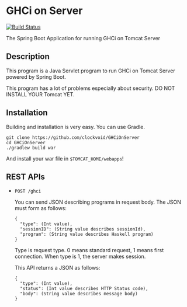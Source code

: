 # GHCi on Server
[![Build Status](https://travis-ci.org/clockvoid/GHCiOnServer.svg?branch=master)](https://travis-ci.org/clockvoid/GHCiOnServer)

The Spring Boot Application for running GHCi on Tomcat Server

## Description
This program is a Java Servlet program to run GHCi on Tomcat Server powered by Spring Boot.

This program has a lot of problems especially about security. 
DO NOT INSTALL YOUR Tomcat YET.

## Installation
Building and installation is very easy. You can use Gradle.

```
git clone https://github.com/clockvoid/GHCiOnServer
cd GHCiOnServer
./gradlew build war
```

And install your war file in `$TOMCAT_HOME/webapps`!

## REST APIs
* `POST /ghci`

    You can send JSON describing programs in request body.
    The JSON must form as follows:
    ```
    {
      "type": (Int value),
      "sessionID": (String value describes sessionId),
      "program": (String value describes Haskell program)
    }
    ```
    Type is request type. 0 means standard request, 1 means first connection.
    When type is 1, the server makes session.
    
    This API returns a JSON as follows:
    ```
    {
      "type": (Int value),
      "status": (Int value describes HTTP Status code),
      "body": (String value describes message body)
    }
    ```